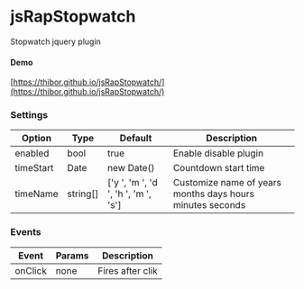 # jsRapStopwatch
Stopwatch jquery plugin

#### Demo

[https://thibor.github.io/jsRapStopwatch/](https://thibor.github.io/jsRapStopwatch/) 

### Settings

Option | Type | Default | Description
------ | ---- | ------- | -----------
enabled | bool | true | Enable disable plugin
timeStart | Date | new Date() | Countdown start time
timeName | string[] | ['y ', 'm ', 'd ', 'h ', 'm ', 's'] | Customize name of years months days hours minutes seconds

### Events

Event | Params | Description
------ | ---- | -------
onClick | none | Fires after clik
